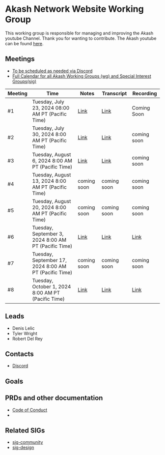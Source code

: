 
# Akash Network Website Working Group

This working group is responsible for managing and improving the Akash youtube Channel. Thank you for wanting to contribute. The Akash youtube can be found [here](https://www.youtube.com/c/AkashNetwork).

## Meetings

* [To be scheduled as needed via Discord](https://discord.com/channels/747885925232672829/1070508098134999120/1071112381129834599)
* [Full Calendar for all Akash Working Groups (wg) and Special Interest Groups(sig)](https://calendar.google.com/calendar/u/0?cid=Y18yNWU1ZTM3NDhlNGM0YWI3YTU1ZjQxZmJjNWViZWJjYzBhMDNiNDBmYjAyODc4NWYxNDE1OWJmYWViZWExMmUyQGdyb3VwLmNhbGVuZGFyLmdvb2dsZS5jb20)



| Meeting | Time | Notes | Transcript | Recording
| --- | --- | --- | --- | --- |
| #1 | Tuesday, July 23, 2024 08:00 AM PT (Pacific Time)| [Link](https://github.com/akash-network/community/blob/main/wg-Akash-youtube/meetings/001-2024-07-23.md) | [Link](https://github.com/akash-network/community/blob/main/wg-Akash-youtube/meetings/001-2024-07-23.md#transcript)  | Coming Soon
| #2 | Tuesday, July 30, 2024 8:00 AM PT (Pacific Time) | [Link](https://github.com/akash-network/community/blob/main/wg-Akash-youtube/meetings/002-2024-07-30.md) | [Link](https://github.com/akash-network/community/blob/main/wg-Akash-youtube/meetings/002-2024-07-30.md#transcript)  | coming soon 
| #3 | Tuesday, August 6, 2024 8:00 AM PT (Pacific Time) | [Link](https://github.com/akash-network/community/blob/main/wg-Akash-youtube/meetings/003-2024-08-06.md)  | [Link](https://github.com/akash-network/community/blob/main/wg-Akash-youtube/meetings/003-2024-08-06.md#transcript)  | coming soon 
| #4 | Tuesday, August 13, 2024 8:00 AM PT (Pacific Time) | coming soon | coming soon | coming soon 
| #5 | Tuesday, August 20, 2024 8:00 AM PT (Pacific Time) | coming soon | coming soon | coming soon 
| #6 | Tuesday, September 3, 2024 8:00 AM PT (Pacific Time) | [Link](https://github.com/akash-network/community/blob/main/wg-Akash-youtube/meetings/006-2024-09-03.md)  | [Link](https://github.com/akash-network/community/blob/main/wg-Akash-youtube/meetings/006-2024-09-03.md#transcript)  | [Link](https://57ao2jjfdga5witta4xaimiflj3cnwrmdmvrtxwhsdckbzyxy2kq.arweave.net/78DtJSUZgdsicwcuBDEFWnYm2iwbKxnex5DEoOcXxpU)
| #7 | Tuesday, September 17, 2024 8:00 AM PT (Pacific Time) | coming soon | coming soon | coming soon 
| #8 | Tuesday, October 1, 2024 8:00 AM PT (Pacific Time) | [Link](https://github.com/akash-network/community/blob/main/wg-Akash-youtube/meetings/008-2024-10-01.md)  | [Link](https://github.com/akash-network/community/blob/main/wg-Akash-youtube/meetings/008-2024-10-01.md#transcript)  | [Link](https://pdul7rir4hfznhgpmdrmuzxiourbbjkehk343j7ssvg2ei2ywjya.arweave.net/eOi_xRHhy5acz2DiymbodSIQpUQ6t82n8pVNoiNYsnA) 



## Leads

- Denis Lelic
- Tyler Wright
- Robert Del Rey


## Contacts

- [Discord](https://discord.com/channels/747885925232672829/1111762354242338876/1144276254699298826)

## Goals



## PRDs and other documentation

- [Code of Conduct](https://github.com/akash-network/website/blob/main/CODE_OF_CONDUCT.md)
- 


## Related SIGs

- [sig-community](https://github.com/akash-network/community/tree/main/sig-community)
- [sig-design](https://github.com/akash-network/community/tree/main/sig-design)
